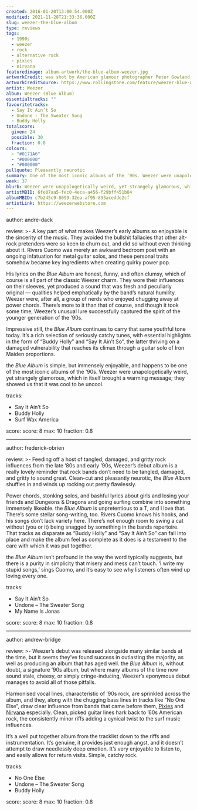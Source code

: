 ```yaml
---
created: 2016-01-20T13:00:54.000Z
modified: 2021-11-28T21:33:36.000Z
slug: weezer-the-blue-album
type: reviews
tags:
  - 1990s
  - weezer
  - rock
  - alternative rock
  - pixies
  - nirvana
featuredimage: album-artwork/the-blue-album-weezer.jpg
artworkCredit: was shot by American glamour photographer Peter Gowland, with support from the band’s all-around assistant Karl Koch. The design was inspired by a Beach Boys compilation album. ‘Rivers [Cuomo] was very much into the look of this, like, super-cheap truck-stop Greatest Hits,’ said Koch. ‘He had this on cassette, and he constantly listened to it on his Walkman. Eventually he said, “We have to do this cover, this is what we should do.’
artworkCreditSource: https://www.rollingstone.com/feature/weezer-blue-album-rivers-cuomo-things-you-didnt-know-822881/
artist: Weezer
album: Weezer (Blue Album)
essentialtracks: ""
favouritetracks:
  - Say It Ain’t So
  - Undone - The Sweater Song
  - Buddy Holly
totalscore:
  given: 24
  possible: 30
  fraction: 0.8
colours:
  - "#0171A6"
  - "#000000"
  - "#000000"
pullquote: Pleasantly neurotic
summary: One of the most iconic albums of the ’90s. Weezer were unapologetically weird, yet strangely glamorous, which in itself brought a warming message; they showed us that it was cool to be uncool.
week: 37
blurb: Weezer were unapologetically weird, yet strangely glamorous, which in itself brought a warming message; they showed us that it was cool to be uncool.
artistMBID: 6fe07aa5-fec0-4eca-a456-f29bff451b04
albumMBID: c7b245c9-8099-32ea-af95-893acedde2cf
artistLink: https://weezerwebstore.com
---
```


author: andre-dack

review: >-
A key part of what makes Weezer’s early albums so enjoyable is the sincerity of the music. They avoided the bullshit fallacies that other alt-rock pretenders were so keen to churn out, and did so without even thinking about it. Rivers Cuomo was merely an awkward bedroom poet with an ongoing infatuation for metal guitar solos, and these personal traits somehow became key ingredients when creating quirky power pop.

His lyrics on the _Blue Album_ are honest, funny, and often clumsy, which of course is all part of the classic Weezer charm. They wore their influences on their sleeves, yet produced a sound that was fresh and peculiarly original — qualities helped emphatically by the band’s natural humility. Weezer were, after all, a group of nerds who enjoyed chugging away at power chords. There’s more to it than that of course, and though it took some time, Weezer’s unusual lure successfully captured the spirit of the younger generation of the ’90s.

Impressive still, the _Blue Album_ continues to carry that same youthful tone today. It’s a rich selection of seriously catchy tunes, with essential highlights in the form of “Buddy Holly” and “Say It Ain’t So”, the latter thriving on a damaged vulnerability that reaches its climax through a guitar solo of Iron Maiden proportions.

the _Blue Album_ is simple, but immensely enjoyable, and happens to be one of the most iconic albums of the ‘90s. Weezer were unapologetically weird, yet strangely glamorous, which in itself brought a warming message; they showed us that it was cool to be uncool.

tracks:

- Say It Ain’t So
- ­Buddy Holly
- ­Surf Wax America

score:
score: 8
max: 10
fraction: 0.8

---

author: frederick-obrien

review: >-
Feeding off a host of tangled, damaged, and gritty rock influences from the late ’80s and early ’90s, Weezer’s debut album is a really lovely reminder that rock bands don’t need to be tangled, damaged, and gritty to sound great. Clean-cut and pleasantly neurotic, the _Blue Album_ shuffles in and winds up rocking out pretty flawlessly.

Power chords, stonking solos, and bashful lyrics about girls and losing your friends and Dungeons & Dragons and going surfing combine into something immensely likeable. the _Blue Album_ is unpretentious to a T, and I love that. There’s some stellar song-writing, too. Rivers Cuomo knows his hooks, and his songs don’t lack variety here. There’s not enough room to swing a cat without (you or it) being snagged by something in the bands repertoire. That tracks as disparate as “Buddy Holly” and “Say It Ain’t So” can fall into place and make the album feel as complete as it does is a testament to the care with which it was put together.

the _Blue Album_ isn’t profound in the way the word typically suggests, but there is a purity in simplicity that misery and mess can’t touch. ‘I write my stupid songs,’ sings Cuomo, and it’s easy to see why listeners often wind up loving every one.

tracks:

- Say It Ain’t So
- ­Undone – The Sweater Song
- ­­My Name Is Jonas

score:
score: 8
max: 10
fraction: 0.8

---

author: andrew-bridge

review: >-
Weezer’s debut was released alongside many similar bands at the time, but it seems they’ve found success in outlasting the majority, as well as producing an album that has aged well. the _Blue Album_ is, without doubt, a signature ’90s album, but where many albums of the time now sound stale, cheesy, or simply cringe-inducing, Weezer’s eponymous debut manages to avoid all of those pitfalls.

Harmonised vocal lines, characteristic of ’90s rock, are sprinkled across the album, and they, along with the chugging bass lines in tracks like “No One Else”, draw clear influence from bands that came before them, [Pixies](/reviews/pixies-doolittle/) and [Nirvana](/reviews/nirvana-in-utero/) especially. Clean, picked guitar lines hark back to ’60s American rock, the consistently minor riffs adding a cynical twist to the surf music influences.

It’s a well put together album from the tracklist down to the riffs and instrumentation. It’s genuine, it provides just enough angst, and it doesn’t attempt to draw needlessly deep emotion. It’s very enjoyable to listen to, and easily allows for return visits. Simple, catchy rock.

tracks:

- No One Else
- ­­Undone – The Sweater Song
- ­­Buddy Holly

score:
score: 8
max: 10
fraction: 0.8
